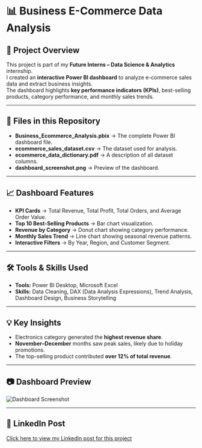 # 📊 Business E-Commerce Data Analysis

## 📌 Project Overview
This project is part of my **Future Interns – Data Science & Analytics** internship.  
I created an **interactive Power BI dashboard** to analyze e-commerce sales data and extract business insights.  
The dashboard highlights **key performance indicators (KPIs)**, best-selling products, category performance, and monthly sales trends.

---

## 📂 Files in this Repository
- **Business_Ecommerce_Analysis.pbix** → The complete Power BI dashboard file.
- **ecommerce_sales_dataset.csv** → The dataset used for analysis.
- **ecommerce_data_dictionary.pdf** → A description of all dataset columns.
- **dashboard_screenshot.png** → Preview of the dashboard.

---

## 📈 Dashboard Features
- **KPI Cards** → Total Revenue, Total Profit, Total Orders, and Average Order Value.
- **Top 10 Best-Selling Products** → Bar chart visualization.
- **Revenue by Category** → Donut chart showing category performance.
- **Monthly Sales Trend** → Line chart showing seasonal revenue patterns.
- **Interactive Filters** → By Year, Region, and Customer Segment.

---

## 🛠 Tools & Skills Used
- **Tools:** Power BI Desktop, Microsoft Excel
- **Skills:** Data Cleaning, DAX (Data Analysis Expressions), Trend Analysis, Dashboard Design, Business Storytelling

---

## 💡 Key Insights
- Electronics category generated the **highest revenue share**.
- **November–December** months saw peak sales, likely due to holiday promotions.
- The top-selling product contributed **over 12% of total revenue**.

---

## 📷 Dashboard Preview
![Dashboard Screenshot](dashboard_screenshot.png)

---

## 🔗 LinkedIn Post
[Click here to view my LinkedIn post for this project]()
